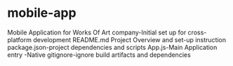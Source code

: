# mobile-app
Mobile Application for Works Of Art company-Initial set up for cross-platform development
README.md Project Overview and set-up instruction
package.json-project dependencies and scripts
App.js-Main Application entry -Native
gitignore-ignore build artifacts and dependencies
